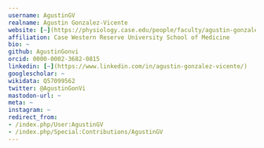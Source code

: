 ```yaml
---
username: AgustinGV
realname: Agustin Gonzalez-Vicente
website: [~](https://physiology.case.edu/people/faculty/agustin-gonzalez-vicente/)
affiliation: Case Western Reserve University School of Medicine
bio: ~
github: AgustinGonvi
orcid: 0000-0002-3682-0815
linkedin: [~](https://www.linkedin.com/in/agustin-gonzalez-vicente/)
googlescholar: ~
wikidata: Q57099562
twitter: @AgustinGonVi
mastodon-url: ~
meta: ~
instagram: ~
redirect_from:
- /index.php/User:AgustinGV
- /index.php/Special:Contributions/AgustinGV
---
```

